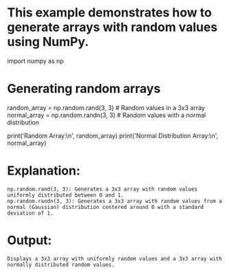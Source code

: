 # This example demonstrates how to generate arrays with random values using NumPy.

import numpy as np

# Generating random arrays
random_array = np.random.rand(3, 3)  # Random values in a 3x3 array
normal_array = np.random.randn(3, 3)  # Random values with a normal distribution

print('Random Array:\n', random_array)
print('Normal Distribution Array:\n', normal_array)

# Explanation:
    np.random.rand(3, 3): Generates a 3x3 array with random values uniformly distributed between 0 and 1.
    np.random.randn(3, 3): Generates a 3x3 array with random values from a normal (Gaussian) distribution centered around 0 with a standard deviation of 1.

# Output:
    Displays a 3x3 array with uniformly random values and a 3x3 array with normally distributed random values.

